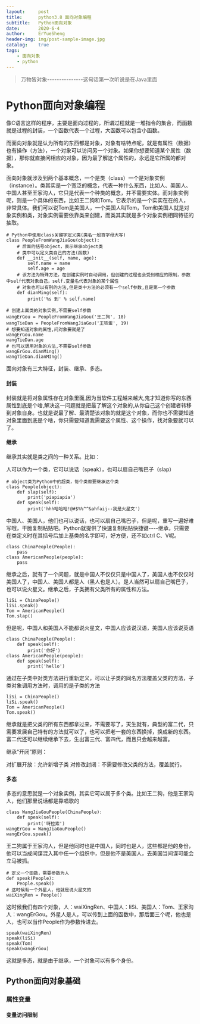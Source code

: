 ```yaml
---
layout:     post
title:      python3.8 面向对象编程
subtitle:   Python面向对象
date:       2020-6-4
author:     ErYueSheng
header-img: img/post-sample-image.jpg
catalog:    true
tags:
    - 面向对象
    - python
---
```


>万物皆对象---------------这句话第一次听说是在Java里面

# Python面向对象编程

像C语言这样的程序，主要是面向过程的，所谓过程就是一堆指令的集合，而函数就是过程的封装，一个函数代表一个过程，大函数可以包含小函数。

而面向对象就是认为所有的东西都是对象，对象有啥特点呢，就是有属性（数据）也有操作（方法），一个对象可以访问另一个对象。如果你想要知道某个属性（数据），那你就直接问相应的对象，因为最了解这个属性的，永远是它所属的都对象。

面向对象就涉及到两个基本概念，一个是类（class）一个是对象实例（instance）。类其实是一个宽泛的概念，代表一种什么东西，比如人、美国人、中国人甚至王家沟人，它只是代表一个种类的概念，并不需要实体。而对象实例呢，则是一个具体的东西，比如王二狗和Tom，它表示的是一个实实在在的人，非常具体。我们可以说Tom是美国人，一个美国人叫Tom，Tom和美国人就是对象实例和类，对象实例需要依靠类来创建，而类其实就是多个对象实例相同特征的抽取。

    # Python中使用class关键字定义类(类名一般首字母大写)
    class PeopleFromWangJiaGou(object):
        # 后面的括号object，表示继承object类
        # 类中可以定义类自己的方法(函数)
        def __init__(self, name, age):
            self.name = name
            self.age = age
        # 该方法为特殊方法，在创建实例时自动调用，但创建的过程也会受到相应的限制，参数中self代表对象自己，self.变量名代表对象的某个属性
        # 对象也可以有别的方法,但是类中方法的必须有一个self参数,且是第一个参数
        def dianMing(self):
            print('%s 到' % self.name)
    
    # 创建上面类的对象实例,不需要self参数
    wangErGou = PeopleFromWangJiaGou('王二狗', 18)
    wangTieDan = PeopleFromWangJiaGou('王铁蛋', 19)
    # 想要知道对象的属性,问对象要就是了
    wangErGou.name
    wangTieDan.age
    # 也可以调用对象的方法,不需要self参数
    wangErGou.dianMing()
    wangTieDan.dianMIng()

面向对象有三大特征，封装、继承、多态。

#### 封装

封装就是将对象属性存在对象里面,因为当软件工程越来越大,鬼才知道你写的东西属性到底是个啥,解决这一问题就是把最了解这个对象的,从你自己这个创建者转移到对象自身。也就是说最了解、最清楚该对象的就是这个对象，而你也不需要知道对象里面到底是个啥，你只需要知道我需要这个属性、这个操作，找对象要就可以了。

#### 继承

继承其实就是类之间的一种关系。比如：

人可以作为一个类，它可以说话（speak），也可以扇自己嘴巴子（slap）

    # object类为Python中的超类，每个类都要继承这个类
    class People(object):
        def slap(self):
            print('piapiapia')
        def speak(self):
            print('hhh哈哈哈!@#$%%^^&ahfaij--我是火星文')

中国人、美国人，他们也可以说话，也可以扇自己嘴巴子，但是呢，重写一遍好难写哦，干脆复制粘贴吧。Python就提供了快速复制粘贴快捷键----继承，只需要在类定义时在其括号后加上基类的名字即可，好方便，还不如ctrl C、V呢。

    class ChinaPeople(People):
        pass
    class AmericanPeople(people):
        pass

继承之后，就有了一个问题，就是中国人不仅仅只是中国人了，美国人也不仅仅时美国人了，中国人、美国人都是人（黑人也是人）。是人当然可以扇自己嘴巴子，也可以说火星文。继承之后，子类拥有父类所有的属性和方法。

    liSi = ChinaPeople()
    liSi.speak()
    Tom = AmericanPeople()
    Tom.slap()

但是呢，中国人和美国人不能都说火星文，中国人应该说汉语，美国人应该说英语

    class ChinaPeople(People):
        def speak(self):
            print('你好')
    class AmericanPeople(people):
        def speak(self):
            print('hello')

通过在子类中对类方法进行重新定义，可以让子类的同名方法覆盖父类的方法，子类对象调用方法时，调用的是子类的方法

    liSi = ChinaPeople()
    liSi.speak()
    Tom = AmericanPeople()
    Tom.speak()

继承就是把父类的所有东西都拿过来，不需要写了，天生就有，典型的富二代，只需要发展自己特有的方法就可以了，也可以把老一套的东西换掉，换成新的东西。富二代还可以继续继承下去，生出富三代、富四代，而且只会越来越富。

继承“开闭”原则：

对扩展开放：允许新增子类
对修改封闭：不需要修改父类的方法，覆盖就行。

#### 多态

多态的意思就是一个对象实例，其实它可以属于多个类。比如王二狗，他是王家沟人，他们那里说话都是靠唱歌的

    class WangJiaGouPeople(ChinaPeople):
        def speak(self):
            print('呀拉索')
    wangErGou = WangJiaGouPeople()
    wangErGou.speak()

王二狗属于王家沟人，但是他同时也是中国人，同时也是人，这些都是他的身份，他可以当成间谍混入其中任一个组织中，但是他不是美国人，去美国当间谍可能会立马被抓。

    # 定义一个函数，需要参数为人
    def speak(People):
        People.speak()
    # 这时候有一个外星人，他就是说火星文的
    waiXingRen = People()

这时候我们有四个对象，人：waiXingRen、中国人：liSi、美国人：Tom、王家沟人：wangErGou。外星人是人，可以传到上面的函数中，那后面三个呢，他也是人，也可以当作People作为参数传进去。

    speak(waiXingRen)
    speak(liSi)
    speak(Tom)
    speak(wangErGou)

这就是多态，就是由于继承，一个对象可以有多个身份。
    
## Python面向对象基础

### 属性变量

#### 变量访问限制






